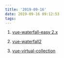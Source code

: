 ```yaml
---
title: '2019-09-16'
date: 2019-09-16 09:12:53
tags:
---
```


1. [vue-waterfall-easy 2.x](https://github.com/lfyfly/vue-waterfall-easy/blob/master/README-CN.md)

2. [vue-waterfall2](https://github.com/AwesomeDevin/vue-waterfall2)

3. [vue-virtual-collection](https://github.com/starkwang/vue-virtual-collection)